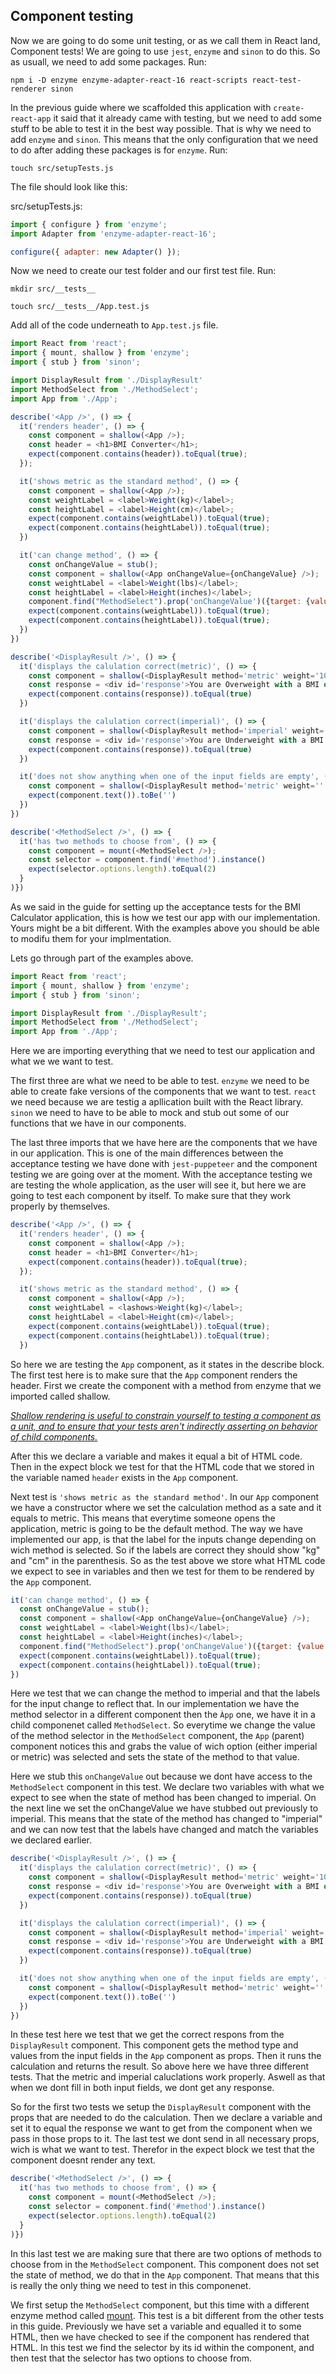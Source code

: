 ## Component testing

Now we are going to do some unit testing, or as we call them in React land, Component tests!
We are going to use `jest`, `enzyme` and `sinon` to do this. So as usuall, we need to add some packages. Run:

`npm i -D enzyme enzyme-adapter-react-16 react-scripts react-test-renderer sinon`

In the previous guide where we scaffolded this application with `create-react-app` it said that it already came with testing, but we need to add some stuff to be able to test it in the best way possible. That is why we need to add `enzyme` and `sinon`. This means that the only configuration that we need to do after adding these packages is for `enzyme`. Run:

`touch src/setupTests.js`

The file should look like this:

src/setupTests.js:                                                        

```js
import { configure } from 'enzyme';
import Adapter from 'enzyme-adapter-react-16';

configure({ adapter: new Adapter() }); 
```

Now we need to create our test folder and our first test file.
Run:

`mkdir src/__tests__`

`touch src/__tests__/App.test.js`

Add all of the code underneath to `App.test.js` file.

```js
import React from 'react';
import { mount, shallow } from 'enzyme';
import { stub } from 'sinon';

import DisplayResult from './DisplayResult'
import MethodSelect from './MethodSelect';
import App from './App';

describe('<App />', () => {
  it('renders header', () => {
    const component = shallow(<App />);
    const header = <h1>BMI Converter</h1>;
    expect(component.contains(header)).toEqual(true);
  });

  it('shows metric as the standard method', () => {
    const component = shallow(<App />);
    const weightLabel = <label>Weight(kg)</label>;
    const heightLabel = <label>Height(cm)</label>;
    expect(component.contains(weightLabel)).toEqual(true);
    expect(component.contains(heightLabel)).toEqual(true);
  })

  it('can change method', () => {
    const onChangeValue = stub();
    const component = shallow(<App onChangeValue={onChangeValue} />);
    const weightLabel = <label>Weight(lbs)</label>;
    const heightLabel = <label>Height(inches)</label>;
    component.find("MethodSelect").prop('onChangeValue')({target: {value:'imperial'}});
    expect(component.contains(weightLabel)).toEqual(true);
    expect(component.contains(heightLabel)).toEqual(true);
  })
})

describe('<DisplayResult />', () => {
  it('displays the calulation correct(metric)', () => {
    const component = shallow(<DisplayResult method='metric' weight='100' height='195'/>)
    const response = <div id='response'>You are Overweight with a BMI of 26.3</div>
    expect(component.contains(response)).toEqual(true)
  })

  it('displays the calulation correct(imperial)', () => {
    const component = shallow(<DisplayResult method='imperial' weight='140' height='73'/>)
    const response = <div id='response'>You are Underweight with a BMI of 18.47</div>
    expect(component.contains(response)).toEqual(true)
  })

  it('does not show anything when one of the input fields are empty', () => {
    const component = shallow(<DisplayResult method='metric' weight='' height='195'/>);
    expect(component.text()).toBe('')
  })
})

describe('<MethodSelect />', () => {
  it('has two methods to choose from', () => {
    const component = mount(<MethodSelect />);
    const selector = component.find('#method').instance()
    expect(selector.options.length).toEqual(2)
  }
)})
```

As we said in the guide for setting up the acceptance tests for the BMI Calculator application, this is how we test our app with our implementation. Yours might be a bit different. With the examples above you should be able to modifu them for your implmentation. 

Lets go through part of the examples above.
```js
import React from 'react';
import { mount, shallow } from 'enzyme';
import { stub } from 'sinon';

import DisplayResult from './DisplayResult';
import MethodSelect from './MethodSelect';
import App from './App';

```

Here we are importing everything that we need to test our application and what we we want to test. 

The first three are what we need to be able to test. `enzyme` we need to be able to create fake versions of the components that we want to test. `react` we need because we are testig a apllication built with the React library. `sinon` we need to have to be able to mock and stub out some of our functions that we have in our components.  

The last three imports that we have here are the components that we have in our application. This is one of the main differences between the acceptance testing we have done with `jest-puppeteer` and the component testing we are going over at the moment. With the acceptance testing we are testing the whole application, as the user will see it, but here we are going to test each component by itself. To make sure that they work properly by themselves. 

```js
describe('<App />', () => {
  it('renders header', () => {
    const component = shallow(<App />);
    const header = <h1>BMI Converter</h1>;
    expect(component.contains(header)).toEqual(true);
  });

  it('shows metric as the standard method', () => {
    const component = shallow(<App />);
    const weightLabel = <lashows>Weight(kg)</label>;
    const heightLabel = <label>Height(cm)</label>;
    expect(component.contains(weightLabel)).toEqual(true);
    expect(component.contains(heightLabel)).toEqual(true);
  })
```

So here we are testing the `App` component, as it states in the describe block.
The first test here is to make sure that the `App` component renders the header.
First we create the component with a method from enzyme that we imported called shallow. 

*[Shallow rendering is useful to constrain yourself to testing a component as a unit, and to ensure that your tests aren't indirectly asserting on behavior of child components.](https://github.com/airbnb/enzyme/blob/master/docs/api/shallow.md)*

After this we declare a variable and makes it equal a bit of HTML code. Then in the expect block we test for that the HTML code that we stored in the variable named `header` exists in the `App` component.


Next test is `'shows metric as the standard method'`. In our `App` component we have a constructor where we set the calculation method as a sate and it equals  to metric. This means that everytime someone opens the application, metric is going to be the default method. The way we have implemented our app, is that the label for the inputs change depending on wich method is selected. So if the labels are correct they should show "kg" and "cm" in the parenthesis. So as the test above we store what HTML code we expect to see in variables and then we test for them to be rendered by the `App` component.

```js
it('can change method', () => {
  const onChangeValue = stub();
  const component = shallow(<App onChangeValue={onChangeValue} />);
  const weightLabel = <label>Weight(lbs)</label>;
  const heightLabel = <label>Height(inches)</label>;
  component.find("MethodSelect").prop('onChangeValue')({target: {value:'imperial'}});
  expect(component.contains(weightLabel)).toEqual(true);
  expect(component.contains(heightLabel)).toEqual(true);
})
```

Here we test that we can change the method to imperial and that the labels for the input change to reflect that. In our implementation we have the method selector in a different component then the `Àpp` one, we have it in a child componenet called `MethodSelect`. So everytime we change the value of the method selector in the `MethodSelect` component, the `App` (parent) component notices this and grabs the value of wich option (either imperial or metric) was selected and sets the state of the method to that value. 

Here we stub this `onChangeValue` out because we dont have access to the `MethodSelect` component in this test. We declare two variables with what we expect to see when the state of method has been changed to imperial. On the next line we set the onChangeValue we have stubbed out previously to imperial. This means that the state of the method has changed to "imperial" and we can now test that the labels have changed and match the variables we declared earlier. 

```js
describe('<DisplayResult />', () => {
  it('displays the calulation correct(metric)', () => {
    const component = shallow(<DisplayResult method='metric' weight='100' height='195'/>)
    const response = <div id='response'>You are Overweight with a BMI of 26.3</div>
    expect(component.contains(response)).toEqual(true)
  })

  it('displays the calulation correct(imperial)', () => {
    const component = shallow(<DisplayResult method='imperial' weight='140' height='73'/>)
    const response = <div id='response'>You are Underweight with a BMI of 18.47</div>
    expect(component.contains(response)).toEqual(true)
  })

  it('does not show anything when one of the input fields are empty', () => {
    const component = shallow(<DisplayResult method='metric' weight='' height='195'/>);
    expect(component.text()).toBe('')
  })
})
```
In these test here we test that we get the correct respons from the `DisplayResult` component. This component gets the method type and values from the input fields in the `App` component as props. Then it runs the calculation and returns the result. So above here we have three different tests. That the metric and imperial caluclations work properly. Aswell as that when we dont fill in both input fields, we dont get any response.

So for the first two tests we setup the `DisplayResult` component with the props that are needed to do the calculation. Then we declare a variable and set it to equal the response we want to get from the component when we pass in those props to it.
The last test we dont send in all necessary props, wich is what we want to test. Therefor in the expect block we test that the component doesnt render any text.

```js
describe('<MethodSelect />', () => {
  it('has two methods to choose from', () => {
    const component = mount(<MethodSelect />);
    const selector = component.find('#method').instance()
    expect(selector.options.length).toEqual(2)
  }
)})
```

In this last test we are making sure that there are two options of methods to choose from in the `MethodSelect` component. This component does not set the state of method, we do that in the `App` component. That means that this is really the only thing we need to test in this componenet. 

We first setup the `MethodSelect` component, but this time with a different enzyme method called [mount](https://airbnb.io/enzyme/docs/api/ReactWrapper/mount.html). This test is a bit different from the other tests in this guide. Previously we have set a variable and equalled it to some HTML, then we have checked to see if the component has rendered that HTML. In this test we find the selector by its id within the component, and then test that the selector has two options to choose from. 

